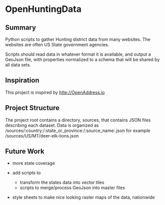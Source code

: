 # OpenHuntingData

## Summary

Python scripts to gather Hunting district data from many websites. The websites are often US State government agencies.

Scripts should read data in whatever format it is available, and output a GeoJson file, with properties normalized to a schema that will be shared by all data sets.

## Inspiration

This project is inspired by http://OpenAddress.io

## Project Structure

The project root contains a directory, sources, that contains JSON files describing each dataset. Data is organized as /sources/:country:/:state_or_province:/:source_name:.json for example /sources/US/MT/deer-elk-lions.json

## Future Work

* more state coverage

* add scripts to
    * transform the states data into vector tiles
    * scripts to merge/process GeoJson into master files

* style sheets to make nice looking raster maps of the data, nationwide
